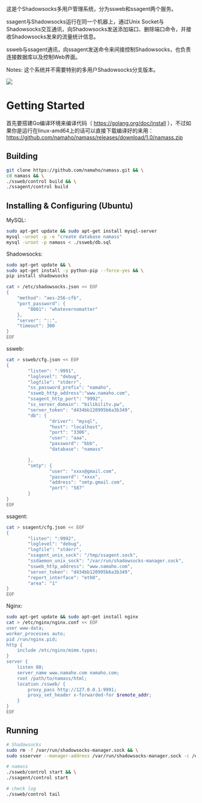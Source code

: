 这是个Shadowsocks多用户管理系统，分为ssweb和ssagent两个服务。

ssagent与Shadowsocks运行在同一个机器上，通过Unix Socket与Shadowsocks交互通讯，向Shadowsocks发送添加端口、删除端口命令，并接收Shadowsocks发来的流量统计信息。

ssweb与ssagent通讯，向ssagent发送命令来间接控制Shadowsocks，也负责连接数据库以及控制Web界面。

Notes: 这个系统并不需要特别的多用户Shadowsocks分支版本。

<img src='arch.png'>

# Getting Started

首先要搭建Go编译环境来编译代码（ https://golang.org/doc/install ），不过如果你是运行在linux-amd64上的话可以直接下载编译好的来用：https://github.com/namaho/namass/releases/download/1.0/namass.zip

## Building 
```bash
git clone https://github.com/namaho/namass.git && \
cd namass && \
./ssweb/control build && \
./ssagent/control build 
```

## Installing & Configuring (Ubuntu)
MySQL:
```bash
sudo apt-get update && sudo apt-get install mysql-server
mysql -uroot -p -e "create database namass"
mysql -uroot -p namass < ./ssweb/db.sql
```

Shadowsocks:
```bash
sudo apt-get update && \
sudo apt-get install -y python-pip --force-yes && \
pip install shadowsocks

cat > /etc/shadowsocks.json << EOF
{
    "method": "aes-256-cfb",
    "port_password": {
        "8081": "whatevernomatter"
    },
    "server": "::",
    "timeout": 300
}
EOF
```

ssweb:
```bash
cat > ssweb/cfg.json << EOF
{
        "listen": ":9991",
        "loglevel": "debug",
        "logfile": "stderr",
        "ss_password_prefix": "namaho",
        "ssweb_http_address":"www.namaho.com",
        "ssagent_http_port": "9992",
        "ss_server_domain": "bilibilitv.pw",
        "server_token": "d434bb120995b6a3b349",
        "db": {
                "driver": "mysql",
                "host": "localhost",
                "port": "3306",
                "user": "aaa",
                "password": "bbb",
                "database": "namass"

        },
        "smtp": {
                "user": "xxxx@gmail.com",
                "password": "xxxx",
                "address": "smtp.gmail.com",
                "port": "587"
        }
}
EOF
```

ssagent:
```bash
cat > ssagent/cfg.json << EOF
{
        "listen": ":9992",
        "loglevel": "debug",
        "logfile": "stderr",
        "ssagent_unix_sock": "/tmp/ssagent.sock",
        "ssdaemon_unix_sock": "/var/run/shadowsocks-manager.sock",
        "ssweb_http_address": "www.namaho.com",
        "server_token": "d434bb120995b6a3b349",
        "report_interface": "eth0",
        "area": "1"
}
EOF
```

Nginx:
```bash
sudo apt-get update && sudo apt-get install nginx
cat > /etc/nginx/nginx.conf << EOF
user www-data;
worker_processes auto;
pid /run/nginx.pid;
http {
    include /etc/nginx/mime.types;
}
server {
    listen 80;
    server_name www.namaho.com namaho.com;
    root /path/to/namass/html;
    location /ssweb/ {
        proxy_pass http://127.0.0.1:9991;
        proxy_set_header x-forwarded-for $remote_addr;
    }
}
EOF
```

## Running
```bash
# Shadowsocks
sudo rm -f /var/run/shadowsocks-manager.sock && \
sudo ssserver --manager-address /var/run/shadowsocks-manager.sock -c /etc/shadowsocks.json -d start

# namass
./ssweb/control start && \
./ssagent/control start

# check log
./ssweb/control tail
```
